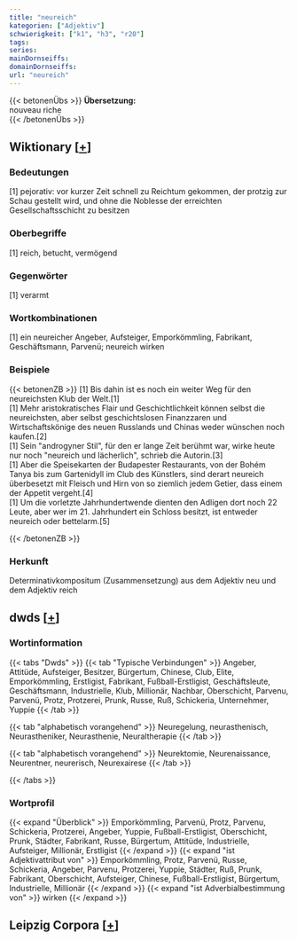 ```yaml
---
title: "neureich"
kategorien: ["Adjektiv"]
schwierigkeit: ["k1", "h3", "r20"]
tags:
series:
mainDornseiffs:
domainDornseiffs:
url: "neureich"
---
```


{{< betonenÜbs >}}
**Übersetzung:**  
nouveau riche  
{{< /betonenÜbs >}}

## Wiktionary [[+](https://de.wiktionary.org/wiki/neureich)]

### Bedeutungen
[1] pejorativ: vor kurzer Zeit schnell zu Reichtum gekommen, der protzig zur Schau gestellt wird, und ohne die Noblesse der erreichten Gesellschaftsschicht zu besitzen  

### Oberbegriffe
[1] reich, betucht, vermögend  

### Gegenwörter
[1] verarmt  

### Wortkombinationen
[1] ein neureicher Angeber, Aufsteiger, Emporkömmling, Fabrikant, Geschäftsmann, Parvenü; neureich wirken  

### Beispiele
{{< betonenZB >}}
[1] Bis dahin ist es noch ein weiter Weg für den neureichsten Klub der Welt.[1]  
[1] Mehr aristokratisches Flair und Geschichtlichkeit können selbst die neureichsten, aber selbst geschichtslosen Finanzzaren und Wirtschaftskönige des neuen Russlands und Chinas weder wünschen noch kaufen.[2]  
[1] Sein "androgyner Stil", für den er lange Zeit berühmt war, wirke heute nur noch "neureich und lächerlich", schrieb die Autorin.[3]  
[1] Aber die Speisekarten der Budapester Restaurants, von der Bohém Tanya bis zum Gartenidyll im Club des Künstlers, sind derart neureich überbesetzt mit Fleisch und Hirn von so ziemlich jedem Getier, dass einem der Appetit vergeht.[4]  
[1] Um die vorletzte Jahrhundertwende dienten den Adligen dort noch 22 Leute, aber wer im 21. Jahrhundert ein Schloss besitzt, ist entweder neureich oder bettelarm.[5]  

{{< /betonenZB >}}
### Herkunft
Determinativkompositum (Zusammensetzung) aus dem Adjektiv neu und dem Adjektiv reich  



## dwds [[+](https://www.dwds.de/wb/neureich)]

### Wortinformation
{{< tabs "Dwds" >}}
{{< tab "Typische Verbindungen" >}}
Angeber, Attitüde, Aufsteiger, Besitzer, Bürgertum, Chinese, Club, Elite, Emporkömmling, Erstligist, Fabrikant, Fußball-Erstligist, Geschäftsleute, Geschäftsmann, Industrielle, Klub, Millionär, Nachbar, Oberschicht, Parvenu, Parvenü, Protz, Protzerei, Prunk, Russe, Ruß, Schickeria, Unternehmer, Yuppie
{{< /tab >}}

{{< tab "alphabetisch vorangehend" >}}
Neuregelung, neurasthenisch, Neurastheniker, Neurasthenie, Neuraltherapie
{{< /tab >}}

{{< tab "alphabetisch vorangehend" >}}
Neurektomie, Neurenaissance, Neurentner, neurerisch, Neurexairese
{{< /tab >}}

{{< /tabs >}}

### Wortprofil
{{< expand "Überblick" >}} Emporkömmling, Parvenü, Protz, Parvenu, Schickeria, Protzerei, Angeber, Yuppie, Fußball-Erstligist, Oberschicht, Prunk, Städter, Fabrikant, Russe, Bürgertum, Attitüde, Industrielle, Aufsteiger, Millionär, Erstligist {{< /expand >}}
{{< expand "ist Adjektivattribut von" >}} Emporkömmling, Protz, Parvenü, Russe, Schickeria, Angeber, Parvenu, Protzerei, Yuppie, Städter, Ruß, Prunk, Fabrikant, Oberschicht, Aufsteiger, Chinese, Fußball-Erstligist, Bürgertum, Industrielle, Millionär {{< /expand >}}
{{< expand "ist Adverbialbestimmung von" >}} wirken {{< /expand >}}

## Leipzig Corpora [[+](https://corpora.uni-leipzig.de/en/res?word=neureich&corpusId=deu_newscrawl-public_2018)]

